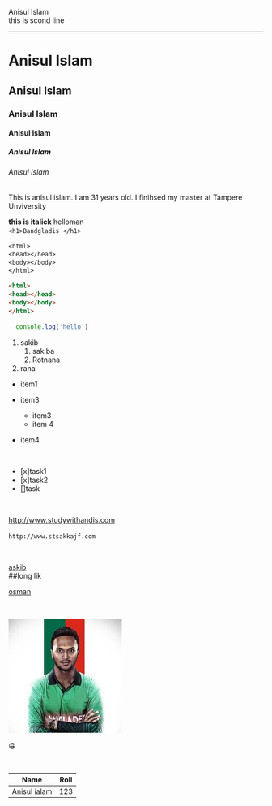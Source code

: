 <!--markdown tutorial-->
Anisul Islam  
this is scond line

---
# Anisul Islam
## Anisul Islam
### Anisul  Islam
#### Anisul  Islam
##### Anisul  Islam
###### Anisul Islam

<p>
This is anisul islam. I am 31 years old. I finihsed my master at Tampere Unviversity</p>

__this is italick__
~~helloman~~  
`<h1>Bandgladis </h1>`

```
<html>
<head></head>
<body></body>
</html>
```

```html
<html>
<head></head>
<body></body>
</html>
```
```Javascript
  console.log('hello')
```

1. sakib 
    1. sakiba
    2. Rotnana
2. rana

- item1
- item3
     - item3
     - item 4

- item4 

<br>

- [x]task1
- [x]task2
- []task  

<br>

http://www.studywithandis.com

`http://www.stsakkajf.com`

<br>

[askib](http://www.studywithandis.com)  
##long lik

[osman][website]      

[website]: http://www.studywithandis.com


<br>

 ![sakib al](./download.jpg)

 😀



 <br>

 | Name | Roll|
 |------|------|
 | Anisul ialam | 123 |